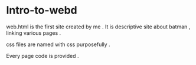 # Intro-to-webd
web.html is the first site created by me . It is descriptive site about batman , linking various pages .

css files are named with css purposefully .

Every page code is provided .
